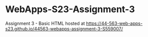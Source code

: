 # WebApps-S23-Assignment-3
Assignment 3 - Basic HTML
hosted at https://44-563-web-apps-s23.github.io/44563-webapps-assignment-3-S559007/